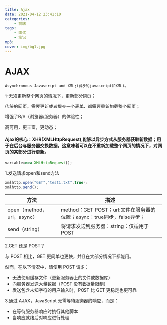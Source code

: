 ```yaml
---
title: Ajax
date: 2021-04-12 23:41:10
categories: 
    - 前端
tags: 
    - 面试
    - 笔记
mp3: 
cover: img/bg1.jpg
---
```


# AJAX

```
Asynchronous Javascript and XML;(异步的javascript和XML)。
```

✨无须更新整个网页的情况下，更新部分网页；

传统的网页，需要更新或者提交一个表单，都需要重新加载整个网页；

增强了B/S（浏览器/服务器）的体验性；

高可用，更丰富，更动态；

#### Ajax的核心：XHR(XMLHttpRequest),能够以异步方式从服务器获取新数据；用于在后台与服务器交换数据。这意味着可以在不重新加载整个网页的情况下，对网页的某部分进行更新。

```js
variable=new XMLHttpRequest();
```

1.发送请求open和send方法

```javascript
xmlhttp.open("GET","test1.txt",true);
xmlhttp.send();
```

| 方法                       | 描述                                                         |
| -------------------------- | ------------------------------------------------------------ |
| open（method，url，async） | method：GET POST；url:文件在服务器的位置；async：true同步，false异步； |
| send（string）             | 将请求发送到服务器：string：仅适用于POST                     |

2.GET 还是 POST？

与 POST 相比，GET 更简单也更快，并且在大部分情况下都能用。

然而，在以下情况中，请使用 POST 请求：

- 无法使用缓存文件（更新服务器上的文件或数据库）
- 向服务器发送大量数据（POST 没有数据量限制）
- 发送包含未知字符的用户输入时，POST 比 GET 更稳定也更可靠

3.通过 AJAX，JavaScript 无需等待服务器的响应，而是：

- 在等待服务器响应时执行其他脚本
- 当响应就绪后对响应进行处理

